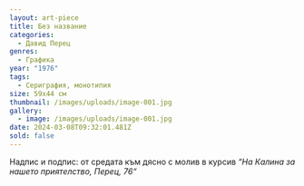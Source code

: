 ```yaml
---
layout: art-piece
title: Без название
categories:
  - Давид Перец
genres:
  - Графика
year: "1976"
tags:
  - Сериграфия, монотипия
size: 59х44 см
thumbnail: /images/uploads/image-001.jpg
gallery:
  - image: /images/uploads/image-001.jpg
date: 2024-03-08T09:32:01.481Z
sold: false
---
```

Надпис и подпис: от средата към дясно с молив в курсив *“На Калина за нашето приятелство, Перец, 76“*
